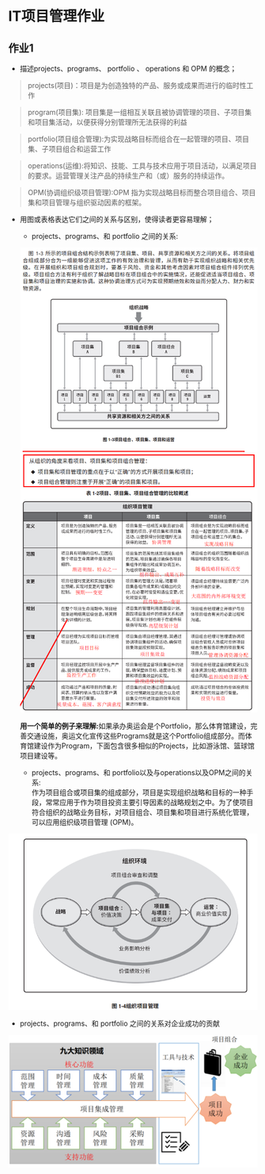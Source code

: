 # IT项目管理作业
## 作业1
* 描述projects、programs、 portfolio 、 operations 和 OPM 的概念；
> projects(项目)：项目是为创造独特的产品、服务或成果而进行的临时性工作<br>

> program(项目集): 项目集是一组相互关联且被协调管理的项目、子项目集和项目集活动，以便获得分别管理所无法获得的利益<br>

> portfolio(项目组合管理):为实现战略目标而组合在一起管理的项目、项目集、子项目组合和运营工作<br>

> operations(运维):将知识、技能、工具与技术应用于项目活动，以满足项目的要求。运营管理关注产品的持续生产和（或）服务的持续运作。<br>

> OPM(协调组织级项目管理):OPM 指为实现战略目标而整合项目组合、项目集和项目管理与组织驱动因素的框架。<br>

* 用图或表格表达它们之间的关系与区别，使得读者更容易理解；
  * projects、programs、和 portfolio 之间的关系:<br>
  
   ![](3.png)
   ![](1.png)
   ![](2.png)

  <b>用一个简单的例子来理解:</b>如果承办奥运会是个Portfolio，那么体育馆建设，完善交通设施，奥运文化宣传这些Programs就是这个Portfolio组成部分。而体育馆建设作为Program，下面包含很多相似的Projects，比如游泳馆、篮球馆项目建设等。


  * projects、programs、和 portfolio以及与operations以及OPM之间的关系:<br>
作为项目组合或项目集的组成部分，项目是实现组织战略和目标的一种手段，常常应用于作为项目投资主要引导因素的战略规划之中。为了使项目符合组织的战略业务目标，对项目组合、项目集和项目进行系统化管理，可以应用组织级项目管理 (OPM)。<br>

 ![](4.png)

  * projects、programs、和 portfolio 之间的关系对企业成功的贡献<br>
  
  ![](5.png)

